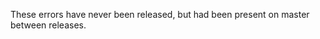 
These errors have never been released, but had been present on master between
releases.

<a id="ERR_ENTRY_TYPE_MISMATCH"></a>
